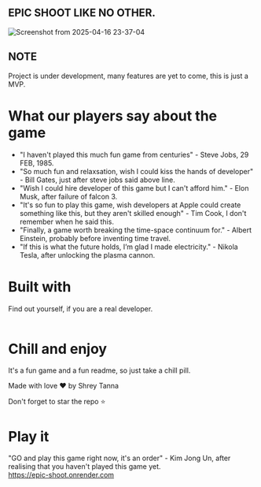 ## EPIC SHOOT LIKE NO OTHER.
![Screenshot from 2025-04-16 23-37-04](https://github.com/user-attachments/assets/30d464a4-0577-4e08-8b45-42283e42a652)


## NOTE
Project is under development, many features are yet to come, this is just a MVP.

# What our players say about the game

- "I haven't played this much fun game from centuries" - Steve Jobs, 29 FEB, 1985.
- "So much fun and relaxsation, wish I could kiss the hands of developer" - Bill Gates, just after steve jobs said above line.
- "Wish I could hire developer of this game but I can't afford him." - Elon Musk, after failure of falcon 3.
- "It's so fun to play this game, wish developers at Apple could create something like this, but they aren't skilled enough" - Tim Cook, I don't remember when he said this.
- "Finally, a game worth breaking the time-space continuum for." - Albert Einstein, probably before inventing time travel.
- "If this is what the future holds, I’m glad I made electricity." - Nikola Tesla, after unlocking the plasma cannon.


# Built with

Find out yourself, if you are a real developer.
<br>
<br>

# Chill and enjoy
It's a fun game and a fun readme, so just take a chill pill.

Made with love ❤️ by Shrey Tanna

Don't forget to star the repo ⭐ 

# Play it

"GO and play this game right now, it's an order" - Kim Jong Un, after realising that you haven't played this game yet. <br>
https://epic-shoot.onrender.com
